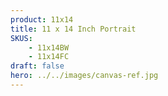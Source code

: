 ```yaml
---
product: 11x14 
title: 11 x 14 Inch Portrait
SKUS:
    - 11x14BW
    - 11x14FC
draft: false
hero: ../../images/canvas-ref.jpg
---
```

